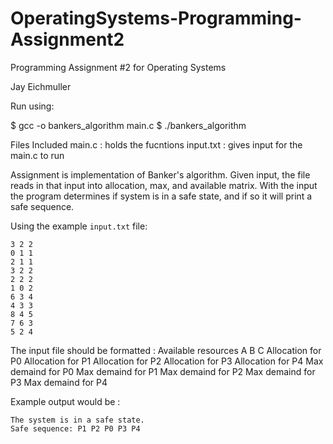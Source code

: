 # OperatingSystems-Programming-Assignment2

Programming Assignment #2 for Operating Systems

Jay Eichmuller


Run using:

$ gcc -o bankers_algorithm main.c
$ ./bankers_algorithm

Files Included
main.c : holds the fucntions
input.txt : gives input for the main.c to run

Assignment is implementation of Banker's algorithm. Given input, the file reads in that input into allocation, max, and available matrix. With the input the program determines if system is in a safe state, and if so it will print a safe sequence.

Using the example `input.txt` file:
```
3 2 2
0 1 1
2 1 1
3 2 2
2 2 2
1 0 2
6 3 4
4 3 3
8 4 5
7 6 3
5 2 4
```
The input file should be formatted :
Available resources A B C
Allocation for P0
Allocation for P1
Allocation for P2
Allocation for P3
Allocation for P4
Max demaind for P0
Max demaind for P1
Max demaind for P2
Max demaind for P3
Max demaind for P4

Example output would be :
```
The system is in a safe state.
Safe sequence: P1 P2 P0 P3 P4
```
